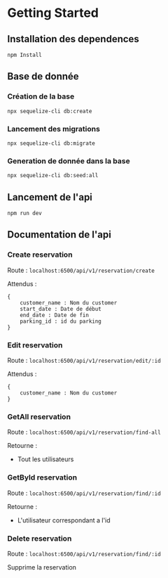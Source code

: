 # Getting Started

## Installation des dependences
```
npm Install
```
## Base de donnée

### Création de la base
```
npx sequelize-cli db:create
```

### Lancement des migrations 
```
npx sequelize-cli db:migrate
```

### Generation de donnée dans la base
```
npx sequelize-cli db:seed:all
```

## Lancement de l'api 
```
npm run dev
```

## Documentation de l'api

### Create reservation
Route : ```localhost:6500/api/v1/reservation/create```

Attendus :

```
{
    customer_name : Nom du customer
    start_date : Date de début
    end_date : Date de fin
    parking_id : id du parking
}
```

### Edit reservation
Route : ```localhost:6500/api/v1/reservation/edit/:id```

Attendus :
```
{
    customer_name : Nom du customer
}
```
### GetAll reservation
Route : ```localhost:6500/api/v1/reservation/find-all```

Retourne :

- Tout les utilisateurs

### GetById reservation
Route : ```localhost:6500/api/v1/reservation/find/:id```

Retourne :

- L'utilisateur correspondant a l'id

### Delete reservation
Route : ```localhost:6500/api/v1/reservation/find/:id```

Supprime la reservation


